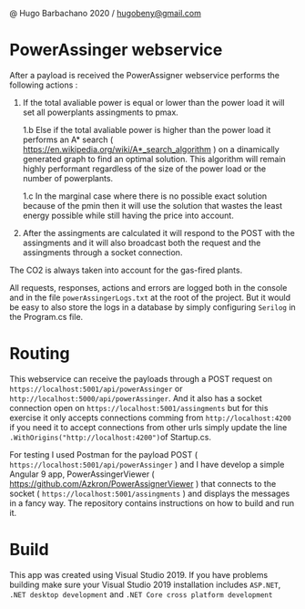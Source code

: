 @ Hugo Barbachano 2020 / hugobeny@gmail.com

# PowerAssinger webservice

After a payload is received the PowerAssigner webservice performs the following actions :
	
1. If the total avaliable power is equal or lower than the power load it will set all powerplants assingments to pmax.
	
	1.b Else if the total avaliable power is higher than the power load it performs an A* search ( https://en.wikipedia.org/wiki/A*_search_algorithm ) on a dinamically generated graph to find an optimal solution. This algorithm will remain highly performant regardless of the size of the power load or the number of powerplants.
	
	1.c In the marginal case where there is no possible exact solution because of the pmin then it will use the solution that wastes the least energy possible while still having the price into account.

2. After the assingments are calculated it will respond to the POST with the assingments and it will also broadcast both the request and the assingments through a socket connection.

The CO2 is always taken into account for the gas-fired plants.

All requests, responses, actions and errors are logged both in the console and in the file `powerAssingerLogs.txt` at the root of the project. But it would be easy to also store the logs in a database by simply configuring `Serilog` in the Program.cs file.

# Routing
This webservice can receive the payloads through a POST request on `https://localhost:5001/api/powerAssinger` or `http://localhost:5000/api/powerAssinger`. And it also has a socket connection open on `https://localhost:5001/assingments` but for this exercise it only accepts connections comming from `http://localhost:4200` if you need it to accept connections from other urls simply update the line `.WithOrigins("http://localhost:4200")`of Startup.cs.

For testing I used Postman for the payload POST ( `https://localhost:5001/api/powerAssinger` ) and I have develop a simple Angular 9 app, PowerAssingerViewer ( https://github.com/Azkron/PowerAssignerViewer ) that connects to the socket ( `https://localhost:5001/assingments` ) and displays the messages in a fancy way. The repository contains instructions on how to build and run it. 

# Build
This app was created using Visual Studio 2019. If you have problems building make sure your Visual Studio 2019 installation includes `ASP.NET`, `.NET desktop development` and `.NET Core cross platform development`
